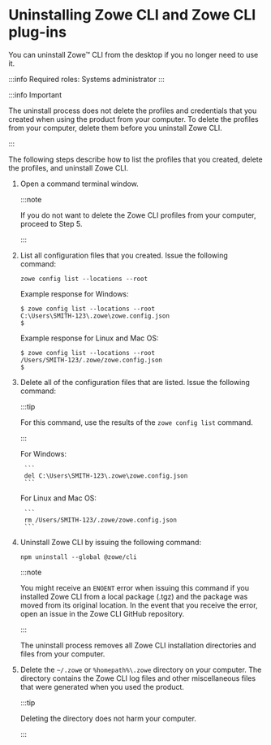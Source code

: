 # Uninstalling Zowe CLI and Zowe CLI plug-ins

You can uninstall Zowe&trade; CLI from the desktop if you no longer need to use it.

:::info Required roles: Systems administrator
:::

:::info Important

The uninstall process does not delete the profiles and credentials that you created when using the product from your computer. To delete the profiles from your computer, delete them before you uninstall Zowe CLI.

:::

The following steps describe how to list the profiles that you created, delete the profiles, and uninstall Zowe CLI.

1. Open a command terminal window.

    :::note
    
    If you do not want to delete the Zowe CLI profiles from your computer, proceed to Step 5.

    :::

2. List all configuration files that you created. Issue the following command:

    ```
    zowe config list --locations --root
    ```
    Example response for Windows:

    ```
    $ zowe config list --locations --root
    C:\Users\SMITH-123\.zowe\zowe.config.json
    $
    ```

    Example response for Linux and Mac OS:

    ```
    $ zowe config list --locations --root
    /Users/SMITH-123/.zowe/zowe.config.json
    $
    ```

    

3. Delete all of the configuration files that are listed. Issue the following command:

    :::tip
    
    For this command, use the results of the `zowe config list` command.

    :::

    For Windows:

        ```
        del C:\Users\SMITH-123\.zowe\zowe.config.json
        ```
    For Linux and Mac OS:

        ```
        rm /Users/SMITH-123/.zowe/zowe.config.json
        ```

    <!-- **Note:** When you issue the `delete` command, it deletes the
    specified profile and its credentials from the credential vault in your computer's operating system. -->

4. Uninstall Zowe CLI by issuing the following command:

    ```
    npm uninstall --global @zowe/cli
    ```

    :::note 

    You might receive an `ENOENT` error when issuing this command if you installed Zowe CLI from a local package (.tgz) and the package was moved from its original location. In the event that you receive the error, open an issue in the Zowe CLI GitHub repository.

    :::

    The uninstall process removes all Zowe CLI installation directories and files from your computer.

5. Delete the `~/.zowe`  or `%homepath%\.zowe` directory on your computer. The directory contains the Zowe CLI log files and other miscellaneous files that were generated when you used the product.

    :::tip
    
    Deleting the directory does not harm your computer.

    :::
